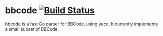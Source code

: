 # bbcode [![Build Status](https://travis-ci.org/frustra/bbcode.png?branch=master)](http://travis-ci.org/frustra/bbcode)

bbcode is a fast Go parser for BBCode, using [yacc](http://golang.org/cmd/yacc/). It currently implements a small subset of BBCode.
